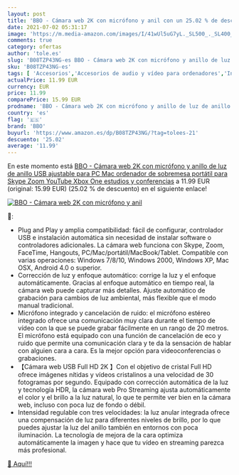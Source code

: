 ```yaml
---
layout: post
title: 'BBO - Cámara web 2K con micrófono y anil con un 25.02 % de descuento'
date: 2021-07-02 05:31:17
image: 'https://m.media-amazon.com/images/I/41wUl5uG7yL._SL500_._SL400_.jpg'
comments: true
category: ofertas
author: 'tole.es'
slug: 'B08TZP43NG-es BBO - Cámara web 2K con micrófono y anillo de luz de...'
sku: 'B08TZP43NG-es'
tags: [ 'Accesorios','Accesorios de audio y vídeo para ordenadores','Informática','Webcams y telefonía VoIP','bbo','xbox', ]
actualPrice: 11.99 EUR
currency: EUR
price: 11.99
comparePrice: 15.99 EUR
prodname: 'BBO - Cámara web 2K con micrófono y anillo de luz de anillo  USB ajustable  para PC  Mac  ordenador de sobremesa  portátil  para Skype  Zoom  YouTube  Xbox One  estudios y conferencias'
country: 'es'
flag: '🇪🇸'
brand: 'BBO'
buyurl: 'https://www.amazon.es/dp/B08TZP43NG/?tag=tolees-21'
descuento: '25.02'
average: '11.99'
---
```


En este momento está [BBO - Cámara web 2K con micrófono y anillo de luz de anillo  USB ajustable  para PC  Mac  ordenador de sobremesa  portátil  para Skype  Zoom  YouTube  Xbox One  estudios y conferencias](https://www.amazon.es/dp/B08TZP43NG/?tag=tolees-21) a 11.99 EUR (original: 15.99 EUR) (25.02 %  de descuento) en el siguiente enlace!

[![BBO - Cámara web 2K con micrófono y anil](https://m.media-amazon.com/images/I/41wUl5uG7yL._SL500_._SL400_.jpg)](https://www.amazon.es/dp/B08TZP43NG/?tag=tolees-21)

🔎:

- Plug and Play y amplia compatibilidad: fácil de configurar, controlador USB e instalación automática sin necesidad de instalar software o controladores adicionales. La cámara web funciona con Skype, Zoom, FaceTime, Hangouts, PC/Mac/portátil/MacBook/Tablet. Compatible con varias operaciones: Windows 7/8/10, Windows 2000, Windows XP, Mac OSX, Android 4.0 o superior.
- Corrección de luz y enfoque automático: corrige la luz y el enfoque automáticamente. Gracias al enfoque automático en tiempo real, la cámara web puede capturar más detalles. Ajuste automático de grabación para cambios de luz ambiental, más flexible que el modo manual tradicional.
- Micrófono integrado y cancelación de ruido: el micrófono estéreo integrado ofrece una comunicación muy clara durante el tiempo de vídeo con la que se puede grabar fácilmente en un rango de 20 metros. El micrófono está equipado con una función de cancelación de eco y ruido que permite una comunicación clara y te da la sensación de hablar con alguien cara a cara. Es la mejor opción para videoconferencias o grabaciones.
- 【Cámara web USB Full HD 2K 】Con el objetivo de cristal Full HD ofrece imágenes nítidas y vídeos cristalinos a una velocidad de 30 fotogramas por segundo. Equipado con corrección automática de la luz y tecnología HDR, la cámara web Pro Streaming ajusta automáticamente el color y el brillo a la luz natural, lo que te permite ver bien en la cámara web, incluso con poca luz de fondo o débil.
- Intensidad regulable con tres velocidades: la luz anular integrada ofrece una compensación de luz para diferentes niveles de brillo, por lo que puedes ajustar la luz del anillo también en entornos con poca iluminación. La tecnología de mejora de la cara optimiza automáticamente la imagen y hace que tu vídeo en streaming parezca más profesional.

[🛒 Aquí!!!](https://www.amazon.es/dp/B08TZP43NG/?tag=tolees-21)
